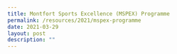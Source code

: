 ```yaml
---
title: Montfort Sports Excellence (MSPEX) Programme
permalink: /resources/2021/mspex-programme
date: 2021-03-29
layout: post
description: ""
---
```

